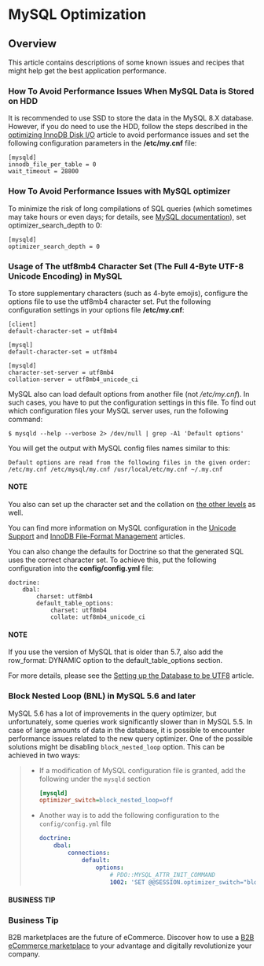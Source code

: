 <a id="mysql-optimization"></a>

# MySQL Optimization

## Overview

This article contains descriptions of some known issues and recipes that might help get the best
application performance.

<a id="mysql-hdd-sdd"></a>

### How To Avoid Performance Issues When MySQL Data is Stored on HDD

It is recommended to use SSD to store the data in the MySQL 8.X database. However, if you do need to use the HDD, follow
the steps described in the <a href="https://dev.mysql.com/doc/refman/5.7/en/optimizing-innodb-diskio.html" target="_blank">optimizing InnoDB Disk I/O</a> article to avoid
performance issues and set the following configuration parameters in the **/etc/my.cnf** file:

```none
[mysqld]
innodb_file_per_table = 0
wait_timeout = 28800
```

<a id="mysql-optimizer"></a>

### How To Avoid Performance Issues with MySQL optimizer

To minimize the risk of long compilations of SQL queries (which sometimes may take hours or even days;
for details, see [MySQL documentation](https://dev.mysql.com/doc/refman/5.6/en/controlling-query-plan-evaluation.html)),
set optimizer_search_depth to 0:

```none
[mysqld]
optimizer_search_depth = 0
```

<a id="utf8mb4-mysql"></a>

### Usage of The utf8mb4 Character Set (The Full 4-Byte UTF-8 Unicode Encoding) in MySQL

To store supplementary characters (such as 4-byte emojis), configure the options file to use the utf8mb4
character set. Put the following configuration settings in your options file **/etc/my.cnf**:

```none
[client]
default-character-set = utf8mb4

[mysql]
default-character-set = utf8mb4

[mysqld]
character-set-server = utf8mb4
collation-server = utf8mb4_unicode_ci
```

MySQL also can load default options from another file (not  */etc/my.cnf*). In such cases, you have to put the
configuration settings in this file. To find out which configuration files your MySQL server uses, run the
following command:

```none
$ mysqld --help --verbose 2> /dev/null | grep -A1 'Default options'
```

You will get the output with MySQL config files names similar to this:

```none
Default options are read from the following files in the given order:
/etc/my.cnf /etc/mysql/my.cnf /usr/local/etc/my.cnf ~/.my.cnf
```

#### NOTE
You also can set up the character set and the collation on <a href="https://dev.mysql.com/doc/refman/5.5/en/charset-syntax.html" target="_blank">the other levels</a> as well.

You can find more information on MySQL configuration in the <a href="https://dev.mysql.com/doc/refman/5.7/en/charset-unicode.html" target="_blank">Unicode Support</a> and <a href="https://dev.mysql.com/doc/refman/5.7/en/innodb-file-format.html" target="_blank">InnoDB File-Format Management</a> articles.

You can also change the defaults for Doctrine so that the generated SQL uses the correct character set. To achieve this,
put the following configuration into the **config/config.yml** file:

```none
doctrine:
    dbal:
        charset: utf8mb4
        default_table_options:
            charset: utf8mb4
            collate: utf8mb4_unicode_ci
```

#### NOTE
If you use the version of MySQL that is older than 5.7, also add the row_format: DYNAMIC option to the
default_table_options section.

For more details, please see the <a href="https://symfony.com/doc/4.4/doctrine.html#configuring-the-database" target="_blank">Setting up the Database to be UTF8</a> article.

### Block Nested Loop (BNL) in MySQL 5.6 and later

MySQL 5.6 has a lot of improvements in the query optimizer, but unfortunately, some queries work significantly
slower than in MySQL 5.5. In case of large amounts of data in the database, it is possible to encounter performance issues
related to the new query optimizer. One of the possible solutions might be disabling `block_nested_loop` option.
This can be achieved in two ways:

> - If a modification of MySQL configuration file is granted, add the following under the `mysqld` section
>   ```cfg
>   [mysqld]
>   optimizer_switch=block_nested_loop=off
>   ```
> - Another way is to add the following configuration to the `config/config.yml` file
>   ```yaml
>   doctrine:
>       dbal:
>           connections:
>               default:
>                   options:
>                       # PDO::MYSQL_ATTR_INIT_COMMAND
>                       1002: 'SET @@SESSION.optimizer_switch="block_nested_loop=off";'
>   ```

#### BUSINESS TIP
### Business Tip

B2B marketplaces are the future of eCommerce. Discover how to use a <a href="https://oroinc.com/oromarketplace/b2b-marketplace/" target="_blank">B2B eCommerce marketplace</a> to your advantage and digitally revolutionize your company.

<!-- Frontend -->
